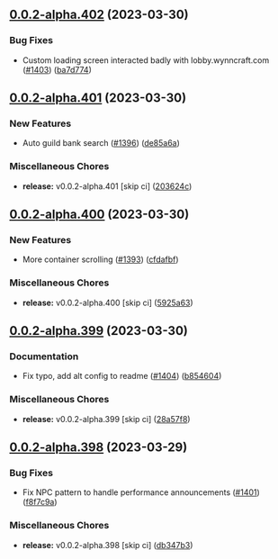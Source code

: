 ## [0.0.2-alpha.402](https://github.com/Wynntils/Artemis/compare/v0.0.2-alpha.401...v0.0.2-alpha.402) (2023-03-30)


### Bug Fixes

* Custom loading screen interacted badly with lobby.wynncraft.com ([#1403](https://github.com/Wynntils/Artemis/issues/1403)) ([ba7d774](https://github.com/Wynntils/Artemis/commit/ba7d77420eb7dff9d3fa1b0310233176ef25c62e))

## [0.0.2-alpha.401](https://github.com/Wynntils/Artemis/compare/v0.0.2-alpha.400...v0.0.2-alpha.401) (2023-03-30)


### New Features

* Auto guild bank search ([#1396](https://github.com/Wynntils/Artemis/issues/1396)) ([de85a6a](https://github.com/Wynntils/Artemis/commit/de85a6adfb16909f6855d673dc7db2499168230b))


### Miscellaneous Chores

* **release:** v0.0.2-alpha.401 [skip ci] ([203624c](https://github.com/Wynntils/Artemis/commit/203624cd5fa06973b25c4fe0f59d4f60d00b60ff))

## [0.0.2-alpha.400](https://github.com/Wynntils/Artemis/compare/v0.0.2-alpha.399...v0.0.2-alpha.400) (2023-03-30)


### New Features

* More container scrolling ([#1393](https://github.com/Wynntils/Artemis/issues/1393)) ([cfdafbf](https://github.com/Wynntils/Artemis/commit/cfdafbfb8630eb86fdb50570b2d485a23ab7fbec))


### Miscellaneous Chores

* **release:** v0.0.2-alpha.400 [skip ci] ([5925a63](https://github.com/Wynntils/Artemis/commit/5925a63425771f4a13806a5d0bcb0970890c850a))

## [0.0.2-alpha.399](https://github.com/Wynntils/Artemis/compare/v0.0.2-alpha.398...v0.0.2-alpha.399) (2023-03-30)


### Documentation

* Fix typo, add alt config to readme ([#1404](https://github.com/Wynntils/Artemis/issues/1404)) ([b854604](https://github.com/Wynntils/Artemis/commit/b8546045434fc5c1fe5414fe08f2ada30e05b943))


### Miscellaneous Chores

* **release:** v0.0.2-alpha.399 [skip ci] ([28a57f8](https://github.com/Wynntils/Artemis/commit/28a57f81960c7514de3f17e9767b932b831538bc))

## [0.0.2-alpha.398](https://github.com/Wynntils/Artemis/compare/v0.0.2-alpha.397...v0.0.2-alpha.398) (2023-03-29)


### Bug Fixes

* Fix NPC pattern to handle performance announcements ([#1401](https://github.com/Wynntils/Artemis/issues/1401)) ([f8f7c9a](https://github.com/Wynntils/Artemis/commit/f8f7c9abbfbbae5ff76d1cd57aae94c921be5233))


### Miscellaneous Chores

* **release:** v0.0.2-alpha.398 [skip ci] ([db347b3](https://github.com/Wynntils/Artemis/commit/db347b3bbda20ded09f0a044346c84725a092d4f))

